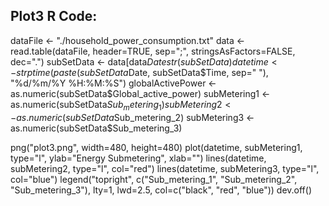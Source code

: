 ## Plot3 R Code:

 dataFile <- "./household_power_consumption.txt"
 data <- read.table(dataFile, header=TRUE, sep=";", stringsAsFactors=FALSE, dec=".")
 subSetData <- data[data$Date %in% c("1/2/2007","2/2/2007") ,]
 str(subSetData)
 datetime <- strptime(paste(subSetData$Date, subSetData$Time, sep=" "), "%d/%m/%Y %H:%M:%S") 
 globalActivePower <- as.numeric(subSetData$Global_active_power)
 subMetering1 <- as.numeric(subSetData$Sub_metering_1)
 subMetering2 <- as.numeric(subSetData$Sub_metering_2)
 subMetering3 <- as.numeric(subSetData$Sub_metering_3)

 png("plot3.png", width=480, height=480)
 plot(datetime, subMetering1, type="l", ylab="Energy Submetering", xlab="")
 lines(datetime, subMetering2, type="l", col="red")
 lines(datetime, subMetering3, type="l", col="blue")
 legend("topright", c("Sub_metering_1", "Sub_metering_2", "Sub_metering_3"), lty=1, lwd=2.5, col=c("black", "red", "blue"))
 dev.off()